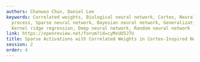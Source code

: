 ```yaml
---
authors: Chanwoo Chun, Daniel Lee
keywords: Correlated weights, Biological neural network, Cortex, Neural network gaussian
  process, Sparse neural network, Bayesian neural network, Generalization theory,
  Kernel ridge regression, Deep neural network, Random neural network
link: https://openreview.net/forum?id=cyMsUO5J7U
title: Sparse Activations with Correlated Weights in Cortex-Inspired Neural Networks
session: 2
order: 4
---
```

